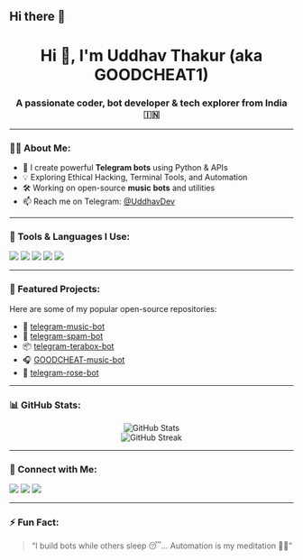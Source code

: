 ## Hi there 👋

<!--
**GOODCHEAT1/GOODCHEAT1** is a ✨ _special_ ✨ repository because its `README.md` (this file) appears on your GitHub profile.

Here are some ideas to get you started:

- 🔭 I’m currently working on ...
- 🌱 I’m currently learning ...
- 👯 I’m looking to collaborate on ...
- 🤔 I’m looking for help with ...
- 💬 Ask me about ...
- 📫 How to reach me: ...
- 😄 Pronouns: ...
- ⚡ Fun fact: ...
-->
<h1 align="center">Hi 👋, I'm Uddhav Thakur (aka GOODCHEAT1)</h1>
<h3 align="center">A passionate coder, bot developer & tech explorer from India 🇮🇳</h3>

---

### 🧑‍💻 About Me:
- 🚀 I create powerful **Telegram bots** using Python & APIs  
- 💡 Exploring Ethical Hacking, Terminal Tools, and Automation  
- 🛠 Working on open-source **music bots** and utilities  
- 📫 Reach me on Telegram: [@UddhavDev](https://t.me/UddhavDev)

---

### 🔧 Tools & Languages I Use:
<p align="left">
  <img src="https://img.shields.io/badge/Python-3776AB?style=for-the-badge&logo=python&logoColor=white"/>
  <img src="https://img.shields.io/badge/Termux-000000?style=for-the-badge&logo=android&logoColor=green"/>
  <img src="https://img.shields.io/badge/Linux-FCC624?style=for-the-badge&logo=linux&logoColor=black"/>
  <img src="https://img.shields.io/badge/GitHub-181717?style=for-the-badge&logo=github&logoColor=white"/>
  <img src="https://img.shields.io/badge/Shell-89e051?style=for-the-badge&logo=gnu-bash&logoColor=white"/>
</p>

---

### 📌 Featured Projects:
Here are some of my popular open-source repositories:
- 🎵 [telegram-music-bot](https://github.com/GOODCHEAT1/telegram-music-bot)
- 💬 [telegram-spam-bot](https://github.com/GOODCHEAT1/telegram-spam-bot)
- 📦 [telegram-terabox-bot](https://github.com/GOODCHEAT1/telegram-terabox-bot)
- 🎧 [GOODCHEAT-music-bot](https://github.com/GOODCHEAT1/GOODCHEAT-music-bot)
- 🧪 [telegram-rose-bot](https://github.com/GOODCHEAT1/telegram-rose-bot)

---

### 📊 GitHub Stats:
<p align="center">
  <img src="https://github-readme-stats.vercel.app/api?username=GOODCHEAT1&show_icons=true&theme=radical" alt="GitHub Stats"/>
  <br/>
  <img src="https://github-readme-streak-stats.herokuapp.com/?user=GOODCHEAT1&theme=radical" alt="GitHub Streak"/>
</p>

---

### 🔗 Connect with Me:
<p>
  <a href="https://t.me/UddhavDev"><img src="https://img.shields.io/badge/Telegram-blue?style=for-the-badge&logo=telegram&logoColor=white"/></a>
  <a href="mailto:uddhavthakur2411@gmail.com"><img src="https://img.shields.io/badge/Gmail-red?style=for-the-badge&logo=gmail&logoColor=white"/></a>
  <a href="https://github.com/GOODCHEAT1"><img src="https://img.shields.io/badge/GitHub-black?style=for-the-badge&logo=github&logoColor=white"/></a>
</p>

---

### ⚡ Fun Fact:
> “I build bots while others sleep 😴... Automation is my meditation 🧘‍♂️”

